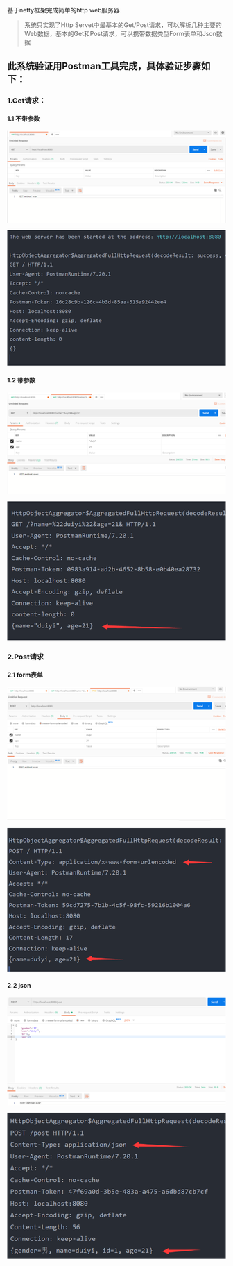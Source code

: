 基于netty框架完成简单的http web服务器

> 系统只实现了Http Servet中最基本的Get/Post请求，可以解析几种主要的Web数据，基本的Get和Post请求，可以携带数据类型Form表单和Json数据

## 此系统验证用Postman工具完成，具体验证步骤如下：

### 1.Get请求：

#### 1.1 不带参数

![](https://raw.githubusercontent.com/LionelMessi1010/cloudimg/master/img/20191130230348.png)

![](https://raw.githubusercontent.com/LionelMessi1010/cloudimg/master/img/20191130230418.png)

#### 1.2 带参数

![](https://raw.githubusercontent.com/LionelMessi1010/cloudimg/master/img/20191130230446.png)

![](https://raw.githubusercontent.com/LionelMessi1010/cloudimg/master/img/20191130230531.png)

### 2.Post请求

#### 2.1 form表单

![](https://raw.githubusercontent.com/LionelMessi1010/cloudimg/master/img/20191130230617.png)

![](https://raw.githubusercontent.com/LionelMessi1010/cloudimg/master/img/20191130230650.png)

#### 2.2 json

![](https://raw.githubusercontent.com/LionelMessi1010/cloudimg/master/img/20191202133011.png)

![](https://raw.githubusercontent.com/LionelMessi1010/cloudimg/master/img/20191202133032.png)
